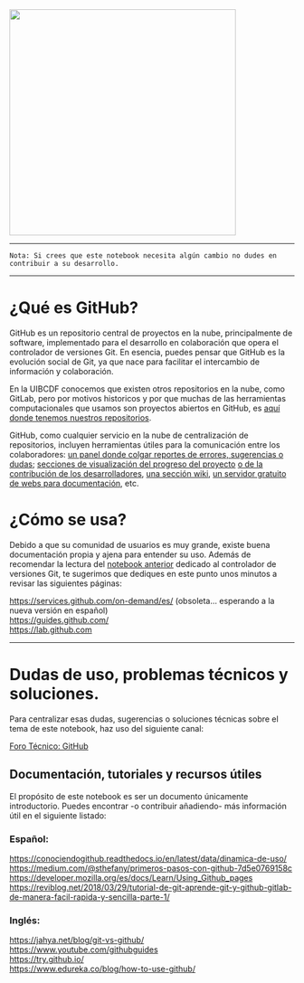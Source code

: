 <img src="https://octodex.github.com/images/original.png" width="400">

---
`Nota: Si crees que este notebook necesita algún cambio no dudes en contribuir a su desarrollo.`

---

# ¿Qué es GitHub?

GitHub es un repositorio central de proyectos en la nube, principalmente de software, implementado para el desarrollo en colaboración que opera el controlador de versiones Git. En esencia, puedes pensar que GitHub es la evolución social de Git, ya que nace para facilitar el intercambio de información y colaboración.

En la UIBCDF conocemos que existen otros repositorios en la nube, como GitLab, pero por motivos historicos y por que muchas de las herramientas computacionales que usamos son proyectos abiertos en GitHub, es [aquí donde tenemos nuestros repositorios](https://github.com/uibcdf).

GitHub, como cualquier servicio en la nube de centralización de repositorios, incluyen herramientas útiles para la comunicación entre los colaboradores: [un panel donde colgar reportes de errores, sugerencias o dudas](https://github.com/uibcdf/Academia/issues); [secciones de visualización del progreso del proyecto](https://github.com/uibcdf/Academia/pulse) [o de la contribución de los desarrolladores](https://github.com/uibcdf/Academia/graphs/contributors), [una sección wiki](https://github.com/uibcdf/Academia/wiki), [un servidor gratuito de webs para documentación](https://pages.github.com/), etc. 

# ¿Cómo se usa?

Debido a que su comunidad de usuarios es muy grande, existe buena documentación propia y ajena para entender su uso. Además de recomendar la lectura del [notebook anterior](Git.ipynb) dedicado al controlador de versiones Git, te sugerimos que dediques en este punto unos minutos a revisar las siguientes páginas:

https://services.github.com/on-demand/es/  (obsoleta... esperando a la nueva versión en español)   
https://guides.github.com/   
https://lab.github.com    

---

# Dudas de uso, problemas técnicos y soluciones.

Para centralizar esas dudas, sugerencias o soluciones técnicas sobre el tema de este notebook, haz uso del siguiente canal:

[Foro Técnico: GitHub](https://github.com/uibcdf/Academia/issues/3)

## Documentación, tutoriales y recursos útiles

El propósito de este notebook es ser un documento únicamente introductorio. Puedes encontrar -o contribuir añadiendo- más información útil en el siguiente listado:

### Español:
https://conociendogithub.readthedocs.io/en/latest/data/dinamica-de-uso/  
https://medium.com/@sthefany/primeros-pasos-con-github-7d5e0769158c  
https://developer.mozilla.org/es/docs/Learn/Using_Github_pages  
https://reviblog.net/2018/03/29/tutorial-de-git-aprende-git-y-github-gitlab-de-manera-facil-rapida-y-sencilla-parte-1/  

### Inglés:
https://jahya.net/blog/git-vs-github/  
https://www.youtube.com/githubguides  
https://try.github.io/  
https://www.edureka.co/blog/how-to-use-github/  

